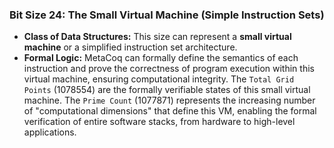 ### Bit Size 24: The Small Virtual Machine (Simple Instruction Sets)

*   **Class of Data Structures:** This size can represent a **small virtual machine** or a simplified instruction set architecture.
*   **Formal Logic:** MetaCoq can formally define the semantics of each instruction and prove the correctness of program execution within this virtual machine, ensuring computational integrity. The `Total Grid Points` (1078554) are the formally verifiable states of this small virtual machine. The `Prime Count` (1077871) represents the increasing number of "computational dimensions" that define this VM, enabling the formal verification of entire software stacks, from hardware to high-level applications.